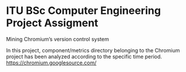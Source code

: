 # ITU BSc Computer Engineering Project Assigment

Mining Chromium’s version control system 

In this project, component/metrics directory belonging to the Chromium project has been analyzed according to the specific time period.
https://chromium.googlesource.com/
